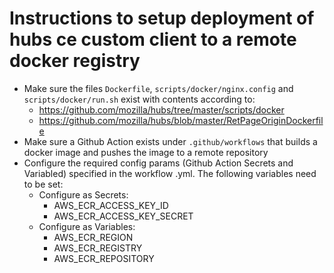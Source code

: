# Instructions to setup deployment of hubs ce custom client to a remote docker registry

* Make sure the files `Dockerfile`, `scripts/docker/nginx.config` and `scripts/docker/run.sh` exist with contents according to:
  * https://github.com/mozilla/hubs/tree/master/scripts/docker
  * https://github.com/mozilla/hubs/blob/master/RetPageOriginDockerfile
* Make sure a Github Action exists under `.github/workflows` that builds a docker image and pushes the image to a remote repository
* Configure the required config params (Github Action Secrets and Variabled) specified in the workflow .yml. The following variables need to be set:
  * Configure as Secrets:
    * AWS_ECR_ACCESS_KEY_ID
    * AWS_ECR_ACCESS_KEY_SECRET
  * Configure as Variables:
    * AWS_ECR_REGION
    * AWS_ECR_REGISTRY
    * AWS_ECR_REPOSITORY
